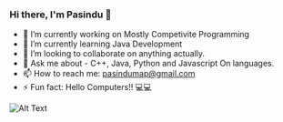 ### Hi there, I'm Pasindu 👋

- 🔭 I’m currently working on Mostly Competivite Programming
- 🌱 I’m currently learning Java Development
- 👯 I’m looking to collaborate on anything actually.
- 💬 Ask me about - C++, Java, Python and Javascript On languages.
- 📫 How to reach me: pasindumap@gmail.com
- ⚡ Fun fact: Hello Computers!! 💻💻

![Alt Text](https://giphy.com/embed/PxSFAnuubLkSA)
